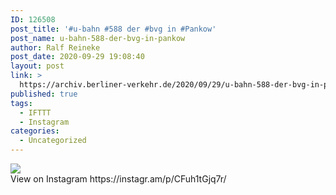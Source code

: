 ```yaml
---
ID: 126508
post_title: '#u-bahn #588 der #bvg in #Pankow'
post_name: u-bahn-588-der-bvg-in-pankow
author: Ralf Reineke
post_date: 2020-09-29 19:08:40
layout: post
link: >
  https://archiv.berliner-verkehr.de/2020/09/29/u-bahn-588-der-bvg-in-pankow/
published: true
tags:
  - IFTTT
  - Instagram
categories:
  - Uncategorized
---
```

<div><img src='https://scontent-iad3-1.cdninstagram.com/v/t51.29350-15/120399305_657705144878578_3103199671767061347_n.jpg?_nc_cat=106&_nc_sid=8ae9d6&_nc_ohc=BYSW_eldUckAX9hXBkO&_nc_ht=scontent-iad3-1.cdninstagram.com&oh=8fd39e8f412d0a3341033820de229ad5&oe=5F9ADBA6' style='max-width:600px;' /><br/><div>View on Instagram https://instagr.am/p/CFuh1tGjq7r/</div></div>